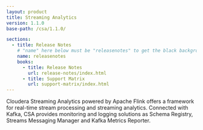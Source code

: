 ```yaml
---
layout: product
title: Streaming Analytics
version: 1.1.0
base-path: /csa/1.1.0/

sections:
  - title: Release Notes
    # "name" here below must be "releasenotes" to get the black background
    name: releasenotes
    books:
      - title: Release Notes
        url: release-notes/index.html
      - title: Support Matrix
        url: support-matrix/index.html
---
```

Cloudera Streaming Analytics powered by Apache Flink offers a framework
for real-time stream processing and streaming analytics. Connected with
Kafka, CSA provides monitoring and logging solutions as Schema Registry,
Streams Messaging Manager and Kafka Metrics Reporter.
